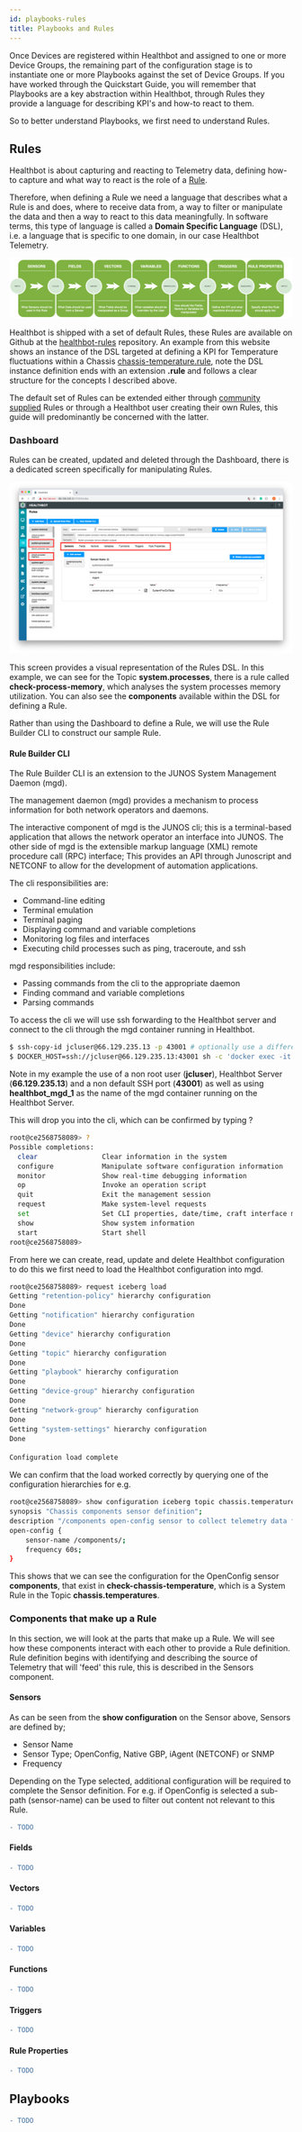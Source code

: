 ```yaml
---
id: playbooks-rules
title: Playbooks and Rules
---
```


Once Devices are registered within Healthbot and assigned to one or more Device Groups, the remaining part of the configuration stage is to instantiate one or more Playbooks against the set of Device Groups. If you have worked through the Quickstart Guide, you will remember that Playbooks are a key abstraction within Healthbot, through Rules they provide a language for describing KPI's and how-to react to them.

So to better understand Playbooks, we first need to understand Rules.

## Rules

Healthbot is about capturing and reacting to Telemetry data, defining how-to capture and what way to react is the role of a [Rule](glossary#rule).

Therefore, when defining a Rule we need a language that describes what a Rule is and does, where to receive data from, a way to filter or manipulate the data and then a way to react to this data meaningfully. In software terms, this type of language is called a **Domain Specific Language** (DSL), i.e. a language that is specific to one domain, in our case Healthbot Telemetry.

![Rules Components](assets/rules/rule-components.png)

Healthbot is shipped with a set of default Rules, these Rules are available on Github at the [healthbot-rules](https://github.com/Juniper/healthbot-rules) repository. An example from this website shows an instance of the DSL targeted at defining a KPI for Temperature fluctuations within a Chassis [chassis-temperature.rule](https://raw.githubusercontent.com/Juniper/healthbot-rules/master/juniper_official/Chassis/chassis-temperature.rule), note the DSL instance definition ends with an extension **.rule** and follows a clear structure for the concepts I described above.

The default set of Rules can be extended either through [community supplied](https://github.com/Juniper/healthbot-rules/tree/master/community_supplied) Rules or through a Healthbot user creating their own Rules, this guide will predominantly be concerned with the latter.

### Dashboard

Rules can be created, updated and deleted through the Dashboard, there is a dedicated screen specifically for manipulating Rules.

![Rules Overview](assets/rules/rules-overview.png)

This screen provides a visual representation of the Rules DSL. In this example, we can see for the Topic **system.processes**, there is a rule called **check-process-memory**, which analyses the system processes memory utilization. You can also see the **components** available within the DSL for defining a Rule.

Rather than using the Dashboard to define a Rule, we will use the Rule Builder CLI to construct our sample Rule.

#### Rule Builder CLI

The Rule Builder CLI is an extension to the JUNOS System Management Daemon (mgd).

The management daemon (mgd) provides a mechanism to process information for both network operators and daemons.

The interactive component of mgd is the JUNOS cli; this is a terminal-based application that allows the network operator an interface into JUNOS. The other side of mgd is the extensible markup language (XML) remote procedure call (RPC) interface; This provides an API through Junoscript and NETCONF to allow for the development of automation applications.

The cli responsibilities are:

- Command-line editing
- Terminal emulation
- Terminal paging
- Displaying command and variable completions
- Monitoring log files and interfaces
- Executing child processes such as ping, traceroute, and ssh

mgd responsibilities include:

- Passing commands from the cli to the appropriate daemon
- Finding command and variable completions
- Parsing commands

To access the cli we will use ssh forwarding to the Healthbot server and connect to the cli through the mgd container running in Healthbot.

```sh
$ ssh-copy-id jcluser@66.129.235.13 -p 43001 # optionally use a different port for SSH if required
$ DOCKER_HOST=ssh://jcluser@66.129.235.13:43001 sh -c 'docker exec -it healthbot_mgd_1 cli' # note the use of the non-default SSH port
```

Note in my example the use of a non root user (**jcluser**), Healthbot Server (**66.129.235.13**) and a non default SSH port (**43001**) as well as using **healthbot_mgd_1** as the name of the mgd container running on the Healthbot Server.

This will drop you into the cli, which can be confirmed by typing ?

```sh
root@ce2568758089> ?
Possible completions:
  clear                Clear information in the system
  configure            Manipulate software configuration information
  monitor              Show real-time debugging information
  op                   Invoke an operation script
  quit                 Exit the management session
  request              Make system-level requests
  set                  Set CLI properties, date/time, craft interface message
  show                 Show system information
  start                Start shell
root@ce2568758089>
```

From here we can create, read, update and delete Healthbot configuration to do this we first need to load the Healthbot configuration into mgd.

```sh
root@ce2568758089> request iceberg load
Getting "retention-policy" hierarchy configuration
Done
Getting "notification" hierarchy configuration
Done
Getting "device" hierarchy configuration
Done
Getting "topic" hierarchy configuration
Done
Getting "playbook" hierarchy configuration
Done
Getting "device-group" hierarchy configuration
Done
Getting "network-group" hierarchy configuration
Done
Getting "system-settings" hierarchy configuration
Done

Configuration load complete
```

We can confirm that the load worked correctly by querying one of the configuration hierarchies for e.g.

```sh
root@ce2568758089> show configuration iceberg topic chassis.temperatures rule check-chassis-temperature sensor components
synopsis "Chassis components sensor definition";
description "/components open-config sensor to collect telemetry data from network device";
open-config {
    sensor-name /components/;
    frequency 60s;
}
```

This shows that we can see the configuration for the OpenConfig sensor **components**, that exist in **check-chassis-temperature**, which is a System Rule in the Topic **chassis.temperatures**.

### Components that make up a Rule

In this section, we will look at the parts that make up a Rule. We will see how these components interact with each other to provide a Rule definition. Rule definition begins with identifying and describing the source of Telemetry that will 'feed' this rule, this is described in the Sensors component.

#### Sensors

As can be seen from the **show configuration** on the Sensor above, Sensors are defined by;

- Sensor Name
- Sensor Type; OpenConfig, Native GBP, iAgent (NETCONF) or SNMP
- Frequency

Depending on the Type selected, additional configuration will be required to complete the Sensor definition. For e.g. if OpenConfig is selected a sub-path (sensor-name) can be used to filter out content not relevant to this Rule.

```diff
- TODO
```

#### Fields

```diff
- TODO
```

#### Vectors

```diff
- TODO
```

#### Variables

```diff
- TODO
```

#### Functions

```diff
- TODO
```

#### Triggers

```diff
- TODO
```

#### Rule Properties

```diff
- TODO
```

## Playbooks

```diff
- TODO
```
